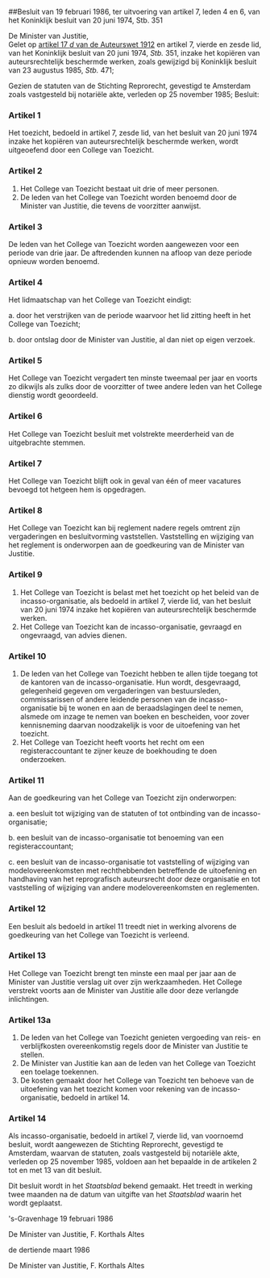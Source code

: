 <meta http-equiv='Content-Type' content='text/html; charset=utf-8' />

##Besluit van 19 februari 1986, ter uitvoering van artikel 7, leden 4 en 6, van het Koninklijk besluit van 20 juni 1974, Stb. 351

De Minister van Justitie,  
Gelet op [artikel 17 *d* van de Auteurswet 1912](../../../../../../../../../../../../../wet/auteurswet/BWBR0001886/README.md) en artikel 7, vierde en zesde lid, van het Koninklijk besluit van 20 juni 1974, *Stb.* 351, inzake het kopiëren van auteursrechtelijk beschermde werken, zoals gewijzigd bij Koninklijk besluit van 23 augustus 1985, *Stb.* 471;

Gezien de statuten van de Stichting Reprorecht, gevestigd te Amsterdam zoals vastgesteld bij notariële akte, verleden op 25 november 1985;
Besluit:    

### Artikel  1  

Het toezicht, bedoeld in artikel 7, zesde lid, van het besluit van 20 juni 1974 inzake het kopiëren van auteursrechtelijk beschermde werken, wordt uitgeoefend door een College van Toezicht.  

### Artikel  2  

1.  Het College van Toezicht bestaat uit drie of meer personen.   
2.  De leden van het College van Toezicht worden benoemd door de Minister van Justitie, die tevens de voorzitter aanwijst.   

### Artikel  3  

De leden van het College van Toezicht worden aangewezen voor een periode van drie jaar. De aftredenden kunnen na afloop van deze periode opnieuw worden benoemd.  

### Artikel  4  

Het lidmaatschap van het College van Toezicht eindigt: 

a. door het verstrijken van de periode waarvoor het lid zitting heeft in het College van Toezicht;  

b. door ontslag door de Minister van Justitie, al dan niet op eigen verzoek.    

### Artikel  5  

Het College van Toezicht vergadert ten minste tweemaal per jaar en voorts zo dikwijls als zulks door de voorzitter of twee andere leden van het College dienstig wordt geoordeeld.  

### Artikel  6  

Het College van Toezicht besluit met volstrekte meerderheid van de uitgebrachte stemmen.  

### Artikel  7  

Het College van Toezicht blijft ook in geval van één of meer vacatures bevoegd tot hetgeen hem is opgedragen.  

### Artikel  8  

Het College van Toezicht kan bij reglement nadere regels omtrent zijn vergaderingen en besluitvorming vaststellen. Vaststelling en wijziging van het reglement is onderworpen aan de goedkeuring van de Minister van Justitie.  

### Artikel  9  

1.  Het College van Toezicht is belast met het toezicht op het beleid van de incasso-organisatie, als bedoeld in artikel 7, vierde lid, van het besluit van 20 juni 1974 inzake het kopiëren van auteursrechtelijk beschermde werken.   
2.  Het College van Toezicht kan de incasso-organisatie, gevraagd en ongevraagd, van advies dienen.   

### Artikel  10  

1.  De leden van het College van Toezicht hebben te allen tijde toegang tot de kantoren van de incasso-organisatie. Hun wordt, desgevraagd, gelegenheid gegeven om vergaderingen van bestuursleden, commissarissen of andere leidende personen van de incasso-organisatie bij te wonen en aan de beraadslagingen deel te nemen, alsmede om inzage te nemen van boeken en bescheiden, voor zover kennisneming daarvan noodzakelijk is voor de uitoefening van het toezicht.   
2.  Het College van Toezicht heeft voorts het recht om een registeraccountant te zijner keuze de boekhouding te doen onderzoeken.   

### Artikel  11  

Aan de goedkeuring van het College van Toezicht zijn onderworpen: 

a. een besluit tot wijziging van de statuten of tot ontbinding van de incasso-organisatie;  

b. een besluit van de incasso-organisatie tot benoeming van een registeraccountant;  

c. een besluit van de incasso-organisatie tot vaststelling of wijziging van modelovereenkomsten met rechthebbenden betreffende de uitoefening en handhaving van het reprografisch auteursrecht door deze organisatie en tot vaststelling of wijziging van andere modelovereenkomsten en reglementen.    

### Artikel  12  

Een besluit als bedoeld in artikel 11 treedt niet in werking alvorens de goedkeuring van het College van Toezicht is verleend.  

### Artikel  13  

Het College van Toezicht brengt ten minste een maal per jaar aan de Minister van Justitie verslag uit over zijn werkzaamheden. Het College verstrekt voorts aan de Minister van Justitie alle door deze verlangde inlichtingen.  

### Artikel  13a  

1.  De leden van het College van Toezicht genieten vergoeding van reis- en verblijfkosten overeenkomstig regels door de Minister van Justitie te stellen.   
2.  De Minister van Justitie kan aan de leden van het College van Toezicht een toelage toekennen.   
3.  De kosten gemaakt door het College van Toezicht ten behoeve van de uitoefening van het toezicht komen voor rekening van de incasso-organisatie, bedoeld in artikel 14.   

### Artikel  14  

Als incasso-organisatie, bedoeld in artikel 7, vierde lid, van voornoemd besluit, wordt aangewezen de Stichting Reprorecht, gevestigd te Amsterdam, waarvan de statuten, zoals vastgesteld bij notariële akte, verleden op 25 november 1985, voldoen aan het bepaalde in de artikelen 2 tot en met 13 van dit besluit.  

Dit besluit wordt in het *Staatsblad* bekend gemaakt. Het treedt in werking twee maanden na de datum van uitgifte van het *Staatsblad* waarin het wordt geplaatst.   

's-Gravenhage 
19 februari 1986   

De Minister van Justitie, 
F. Korthals Altes   

de dertiende maart 1986 

De Minister van Justitie, 
F. Korthals Altes    
